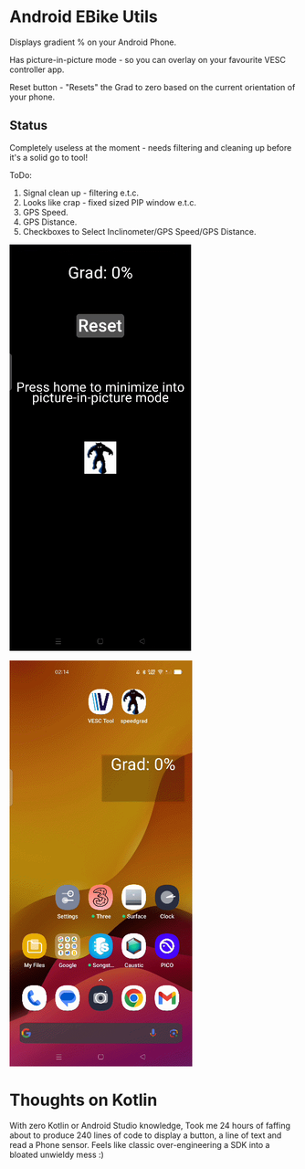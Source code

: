 # Android EBike Utils

Displays gradient % on your Android Phone.

Has picture-in-picture mode - so you can overlay on your favourite VESC controller app.

Reset button - "Resets" the Grad to zero based on the current orientation of your phone.

## Status

Completely useless at the moment - needs filtering and cleaning up before it's a solid go to tool!

ToDo:  
1) Signal clean up - filtering e.t.c.
2) Looks like crap - fixed sized PIP window e.t.c.
3) GPS Speed.
4) GPS Distance.
5) Checkboxes to Select Inclinometer/GPS Speed/GPS Distance.

![](./Images/App1.png)

![](./Images/App2.png)

# Thoughts on Kotlin

With zero Kotlin or Android Studio knowledge, Took me 24 hours of faffing about to produce 240 lines of code to display a button, a line of text and read a Phone sensor. Feels like classic over-engineering a SDK into a bloated unwieldy mess :)
